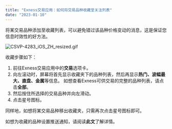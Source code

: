 ```yaml
---
title: "Exness交易应用：如何将交易品种收藏至关注列表"
date: "2023-01-10"
---
```


将某交易品种添加至收藏列表，可以避免错过该品种价格变动的消息，这是保证您信息时效性的好方法。

![CSVP-4283_iOS_ZH_resized.gif](https://cdn.jsdelivr.net/gh/jarlin8/OSS@main/exhelp/CSVP-4283_iOS_ZH_resized.gif)

收藏步骤如下：

1. 前往Exness交易应用中的**交易**选项卡。
2. 向左滚动时，屏幕将首先显示收藏夹下的品种列表，然后再显示**热门、波幅最大、直盘、金属**等信息。 如想查看Exness可供交易的完整的品种列表，请点击**全部**。
3. 然后按住所选择的交易品种并向左滑动。
4. 点击星号图标。

同样地，如想将某交易品种移出收藏夹，只需再次点击星号图标即可。

如想为收藏的品种设置推送通知，请阅读**此文**了解详情。
